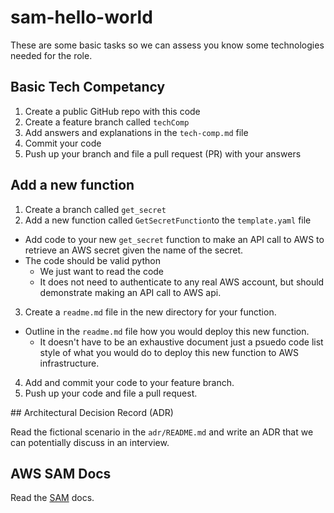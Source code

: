 # sam-hello-world

These are some basic tasks so we can assess you know some technologies needed for the role.

## Basic Tech Competancy

1. Create a public GitHub repo with this code
2. Create a feature branch called `techComp`
3. Add answers and explanations in the `tech-comp.md` file
4. Commit your code
5. Push up your branch and file a pull request (PR) with your answers

## Add a new function

1. Create a branch called `get_secret`
2. Add a new function called `GetSecretFunction`to the `template.yaml` file
  * Add code to your new `get_secret` function to make an API call to AWS to retrieve an AWS secret given the name of the secret.
  * The code should be valid python
    * We just want to read the code
    * It does not need to authenticate to any real AWS account, but should demonstrate making an API call to AWS api.
3. Create a `readme.md` file in the new directory for your function.
  * Outline in the `readme.md` file how you would deploy this new function.
    * It doesn't have to be an exhaustive document just a psuedo code list style of what you would do to deploy this new function to AWS infrastructure.
4. Add and commit your code to your feature branch.
5. Push up your code and file a pull request.

## Architectural Decision Record (ADR)

Read the fictional scenario in the `adr/README.md` and write an ADR that we can potentially discuss in an interview.

## AWS SAM Docs

Read the [SAM](https://docs.aws.amazon.com/serverless-application-model/latest/developerguide/what-is-sam.html) docs.


